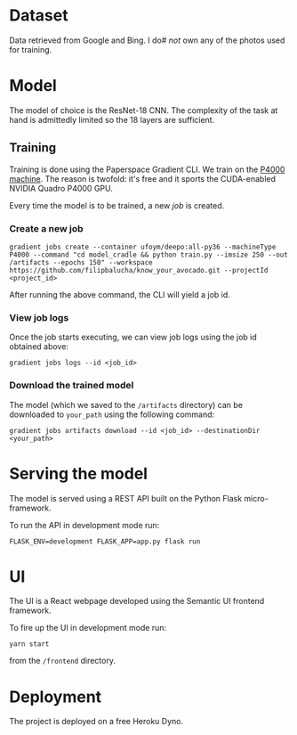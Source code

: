 # Dataset

Data retrieved from Google and Bing. I do# _not_ own any of the photos used for training.

# Model

The model of choice is the ResNet-18 CNN. The complexity of the task at hand is admittedly limited so the 18 layers are sufficient.

## Training

Training is done using the Paperspace Gradient CLI. We train on the [P4000 machine](https://docs.paperspace.com/gradient/instances/instance-types). The reason is twofold: it's free and it sports the CUDA-enabled NVIDIA Quadro P4000 GPU.

Every time the model is to be trained, a new _job_ is created.

### Create a new job

`gradient jobs create --container ufoym/deepo:all-py36 --machineType P4000 --command "cd model_cradle && python train.py --imsize 250 --out /artifacts --epochs 150" --workspace https://github.com/filipbalucha/know_your_avocado.git --projectId <project_id>`

After running the above command, the CLI will yield a job id.

### View job logs

Once the job starts executing, we can view job logs using the job id obtained above:

`gradient jobs logs --id <job_id>`

### Download the trained model

The model (which we saved to the `/artifacts` directory) can be downloaded to `your_path` using the following command:

`gradient jobs artifacts download --id <job_id> --destinationDir <your_path>`

# Serving the model

The model is served using a REST API built on the Python Flask micro-framework.

To run the API in development mode run:

`FLASK_ENV=development FLASK_APP=app.py flask run`

# UI

The UI is a React webpage developed using the Semantic UI frontend framework.

To fire up the UI in development mode run:

`yarn start`

from the `/frontend` directory.

# Deployment

The project is deployed on a free Heroku Dyno.
